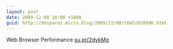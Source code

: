 ```yaml
---
layout: post
date: 2009-12-08 10:00 +1000
guid: http://desparoz.micro.blog/2009/12/08/t6452928996.html
---
```

Web Browser Performance [su.pr/2dykMg](http://su.pr/2dykMg)
